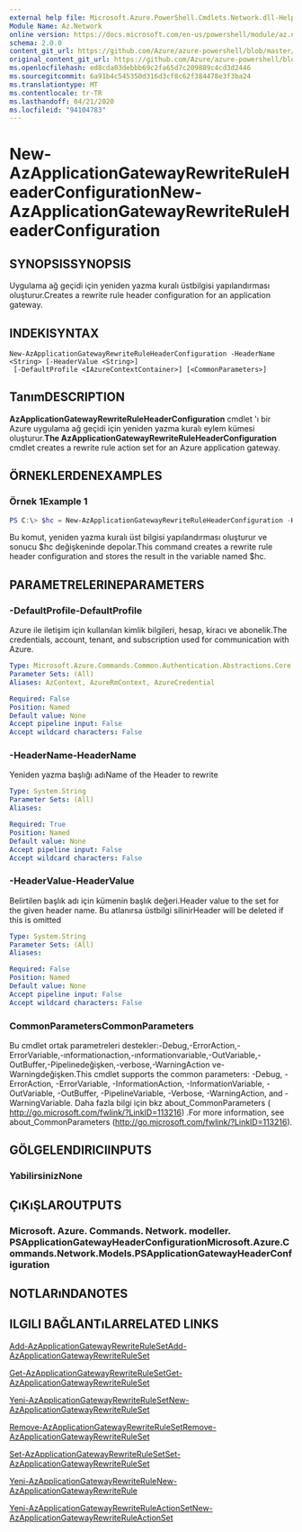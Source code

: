 ```yaml
---
external help file: Microsoft.Azure.PowerShell.Cmdlets.Network.dll-Help.xml
Module Name: Az.Network
online version: https://docs.microsoft.com/en-us/powershell/module/az.network/new-azapplicationgatewayrewriteruleheaderconfiguration
schema: 2.0.0
content_git_url: https://github.com/Azure/azure-powershell/blob/master/src/Network/Network/help/New-AzApplicationGatewayRewriteRuleHeaderConfiguration.md
original_content_git_url: https://github.com/Azure/azure-powershell/blob/master/src/Network/Network/help/New-AzApplicationGatewayRewriteRuleHeaderConfiguration.md
ms.openlocfilehash: ed8cda03debbb69c2fa65d7c209889c4cd3d2446
ms.sourcegitcommit: 6a91b4c545350d316d3cf8c62f384478e3f3ba24
ms.translationtype: MT
ms.contentlocale: tr-TR
ms.lasthandoff: 04/21/2020
ms.locfileid: "94104783"
---
```

# <span data-ttu-id="3eea0-101">New-AzApplicationGatewayRewriteRuleHeaderConfiguration</span><span class="sxs-lookup"><span data-stu-id="3eea0-101">New-AzApplicationGatewayRewriteRuleHeaderConfiguration</span></span>

## <span data-ttu-id="3eea0-102">SYNOPSIS</span><span class="sxs-lookup"><span data-stu-id="3eea0-102">SYNOPSIS</span></span>
<span data-ttu-id="3eea0-103">Uygulama ağ geçidi için yeniden yazma kuralı üstbilgisi yapılandırması oluşturur.</span><span class="sxs-lookup"><span data-stu-id="3eea0-103">Creates a rewrite rule header configuration for an application gateway.</span></span>

## <span data-ttu-id="3eea0-104">INDEKI</span><span class="sxs-lookup"><span data-stu-id="3eea0-104">SYNTAX</span></span>

```
New-AzApplicationGatewayRewriteRuleHeaderConfiguration -HeaderName <String> [-HeaderValue <String>]
 [-DefaultProfile <IAzureContextContainer>] [<CommonParameters>]
```

## <span data-ttu-id="3eea0-105">Tanım</span><span class="sxs-lookup"><span data-stu-id="3eea0-105">DESCRIPTION</span></span>
<span data-ttu-id="3eea0-106">**AzApplicationGatewayRewriteRuleHeaderConfiguration** cmdlet 'ı bir Azure uygulama ağ geçidi için yeniden yazma kuralı eylem kümesi oluşturur.</span><span class="sxs-lookup"><span data-stu-id="3eea0-106">**The AzApplicationGatewayRewriteRuleHeaderConfiguration** cmdlet creates a rewrite rule action set for an Azure application gateway.</span></span>

## <span data-ttu-id="3eea0-107">ÖRNEKLERDEN</span><span class="sxs-lookup"><span data-stu-id="3eea0-107">EXAMPLES</span></span>

### <span data-ttu-id="3eea0-108">Örnek 1</span><span class="sxs-lookup"><span data-stu-id="3eea0-108">Example 1</span></span>
```powershell
PS C:\> $hc = New-AzApplicationGatewayRewriteRuleHeaderConfiguration -HeaderName abc -HeaderValue def
```

<span data-ttu-id="3eea0-109">Bu komut, yeniden yazma kuralı üst bilgisi yapılandırması oluşturur ve sonucu $hc değişkeninde depolar.</span><span class="sxs-lookup"><span data-stu-id="3eea0-109">This command creates a rewrite rule header configuration and stores the result in the variable named $hc.</span></span>

## <span data-ttu-id="3eea0-110">PARAMETRELERINE</span><span class="sxs-lookup"><span data-stu-id="3eea0-110">PARAMETERS</span></span>

### <span data-ttu-id="3eea0-111">-DefaultProfile</span><span class="sxs-lookup"><span data-stu-id="3eea0-111">-DefaultProfile</span></span>
<span data-ttu-id="3eea0-112">Azure ile iletişim için kullanılan kimlik bilgileri, hesap, kiracı ve abonelik.</span><span class="sxs-lookup"><span data-stu-id="3eea0-112">The credentials, account, tenant, and subscription used for communication with Azure.</span></span>

```yaml
Type: Microsoft.Azure.Commands.Common.Authentication.Abstractions.Core.IAzureContextContainer
Parameter Sets: (All)
Aliases: AzContext, AzureRmContext, AzureCredential

Required: False
Position: Named
Default value: None
Accept pipeline input: False
Accept wildcard characters: False
```

### <span data-ttu-id="3eea0-113">-HeaderName</span><span class="sxs-lookup"><span data-stu-id="3eea0-113">-HeaderName</span></span>
<span data-ttu-id="3eea0-114">Yeniden yazma başlığı adı</span><span class="sxs-lookup"><span data-stu-id="3eea0-114">Name of the Header to rewrite</span></span>

```yaml
Type: System.String
Parameter Sets: (All)
Aliases:

Required: True
Position: Named
Default value: None
Accept pipeline input: False
Accept wildcard characters: False
```

### <span data-ttu-id="3eea0-115">-HeaderValue</span><span class="sxs-lookup"><span data-stu-id="3eea0-115">-HeaderValue</span></span>
<span data-ttu-id="3eea0-116">Belirtilen başlık adı için kümenin başlık değeri.</span><span class="sxs-lookup"><span data-stu-id="3eea0-116">Header value to the set for the given header name.</span></span>
<span data-ttu-id="3eea0-117">Bu atlanırsa üstbilgi silinir</span><span class="sxs-lookup"><span data-stu-id="3eea0-117">Header will be deleted if this is omitted</span></span>

```yaml
Type: System.String
Parameter Sets: (All)
Aliases:

Required: False
Position: Named
Default value: None
Accept pipeline input: False
Accept wildcard characters: False
```

### <span data-ttu-id="3eea0-118">CommonParameters</span><span class="sxs-lookup"><span data-stu-id="3eea0-118">CommonParameters</span></span>
<span data-ttu-id="3eea0-119">Bu cmdlet ortak parametreleri destekler:-Debug,-ErrorAction,-ErrorVariable,-ınformationaction,-ınformationvariable,-OutVariable,-OutBuffer,-Pipelinedeğişken,-verbose,-WarningAction ve-Warningdeğişken.</span><span class="sxs-lookup"><span data-stu-id="3eea0-119">This cmdlet supports the common parameters: -Debug, -ErrorAction, -ErrorVariable, -InformationAction, -InformationVariable, -OutVariable, -OutBuffer, -PipelineVariable, -Verbose, -WarningAction, and -WarningVariable.</span></span> <span data-ttu-id="3eea0-120">Daha fazla bilgi için bkz about_CommonParameters ( http://go.microsoft.com/fwlink/?LinkID=113216) .</span><span class="sxs-lookup"><span data-stu-id="3eea0-120">For more information, see about_CommonParameters (http://go.microsoft.com/fwlink/?LinkID=113216).</span></span>

## <span data-ttu-id="3eea0-121">GÖLGELENDIRICI</span><span class="sxs-lookup"><span data-stu-id="3eea0-121">INPUTS</span></span>

### <span data-ttu-id="3eea0-122">Yabilirsiniz</span><span class="sxs-lookup"><span data-stu-id="3eea0-122">None</span></span>

## <span data-ttu-id="3eea0-123">ÇıKıŞLAR</span><span class="sxs-lookup"><span data-stu-id="3eea0-123">OUTPUTS</span></span>

### <span data-ttu-id="3eea0-124">Microsoft. Azure. Commands. Network. modeller. PSApplicationGatewayHeaderConfiguration</span><span class="sxs-lookup"><span data-stu-id="3eea0-124">Microsoft.Azure.Commands.Network.Models.PSApplicationGatewayHeaderConfiguration</span></span>

## <span data-ttu-id="3eea0-125">NOTLARıNDA</span><span class="sxs-lookup"><span data-stu-id="3eea0-125">NOTES</span></span>

## <span data-ttu-id="3eea0-126">ILGILI BAĞLANTıLAR</span><span class="sxs-lookup"><span data-stu-id="3eea0-126">RELATED LINKS</span></span>

[<span data-ttu-id="3eea0-127">Add-AzApplicationGatewayRewriteRuleSet</span><span class="sxs-lookup"><span data-stu-id="3eea0-127">Add-AzApplicationGatewayRewriteRuleSet</span></span>](./Add-AzApplicationGatewayRewriteRuleSet.md)

[<span data-ttu-id="3eea0-128">Get-AzApplicationGatewayRewriteRuleSet</span><span class="sxs-lookup"><span data-stu-id="3eea0-128">Get-AzApplicationGatewayRewriteRuleSet</span></span>](./Get-AzApplicationGatewayRewriteRuleSet.md)

[<span data-ttu-id="3eea0-129">Yeni-AzApplicationGatewayRewriteRuleSet</span><span class="sxs-lookup"><span data-stu-id="3eea0-129">New-AzApplicationGatewayRewriteRuleSet</span></span>](./New-AzApplicationGatewayRewriteRuleSet.md)

[<span data-ttu-id="3eea0-130">Remove-AzApplicationGatewayRewriteRuleSet</span><span class="sxs-lookup"><span data-stu-id="3eea0-130">Remove-AzApplicationGatewayRewriteRuleSet</span></span>](./Remove-AzApplicationGatewayRewriteRuleSet.md)

[<span data-ttu-id="3eea0-131">Set-AzApplicationGatewayRewriteRuleSet</span><span class="sxs-lookup"><span data-stu-id="3eea0-131">Set-AzApplicationGatewayRewriteRuleSet</span></span>](./Set-AzApplicationGatewayRewriteRuleSet.md)

[<span data-ttu-id="3eea0-132">Yeni-AzApplicationGatewayRewriteRule</span><span class="sxs-lookup"><span data-stu-id="3eea0-132">New-AzApplicationGatewayRewriteRule</span></span>](./New-AzApplicationGatewayRewriteRule.md)

[<span data-ttu-id="3eea0-133">Yeni-AzApplicationGatewayRewriteRuleActionSet</span><span class="sxs-lookup"><span data-stu-id="3eea0-133">New-AzApplicationGatewayRewriteRuleActionSet</span></span>](./New-AzApplicationGatewayRewriteRuleActionSet.md)
